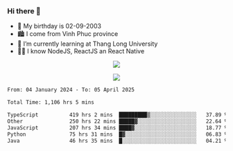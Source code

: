 ### Hi there 👋
- 🎂 My birthday is 02-09-2003
- 🏙️ I come from Vinh Phuc province
- 🌱 I’m currently learning at Thang Long University
- 🧑‍💻 I know NodeJS, ReactJS an React Native
<p align="center"><img src="https://github-readme-stats.vercel.app/api?username=tmquang0209&show_icons=true&theme=gradient"></p>
<p align="center"><img src="https://github-readme-stats.vercel.app/api/top-langs/?username=tmquang0209&hide=scss,css&langs_count=10"></p>
<!--START_SECTION:waka-->

```txt
From: 04 January 2024 - To: 05 April 2025

Total Time: 1,106 hrs 5 mins

TypeScript          419 hrs 2 mins  █████████▒░░░░░░░░░░░░░░░   37.89 %
Other               250 hrs 22 mins █████▓░░░░░░░░░░░░░░░░░░░   22.64 %
JavaScript          207 hrs 34 mins ████▓░░░░░░░░░░░░░░░░░░░░   18.77 %
Python              75 hrs 31 mins  █▓░░░░░░░░░░░░░░░░░░░░░░░   06.83 %
Java                46 hrs 35 mins  █░░░░░░░░░░░░░░░░░░░░░░░░   04.21 %
```

<!--END_SECTION:waka-->

